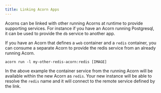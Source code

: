 ```yaml
---
title: Linking Acorn Apps
---
```


Acorns can be linked with other running Acorns at runtime to provide supporting services. For instance if you have an Acorn running Postgresql, it can be used to provide the `db` service to another app.

If you have an Acorn that defines a `web` container and a `redis` container, you can consume a separate Acorn to provide the redis service from an already running Acorn.

```shell
acorn run -l my-other-redis-acorn:redis [IMAGE]
```

In the above example the container service from the running Acorn will be available within the new Acorn as `redis`. Your new instance will be able to resolve the `redis` name and it will connect to the remote service defined by the link.
